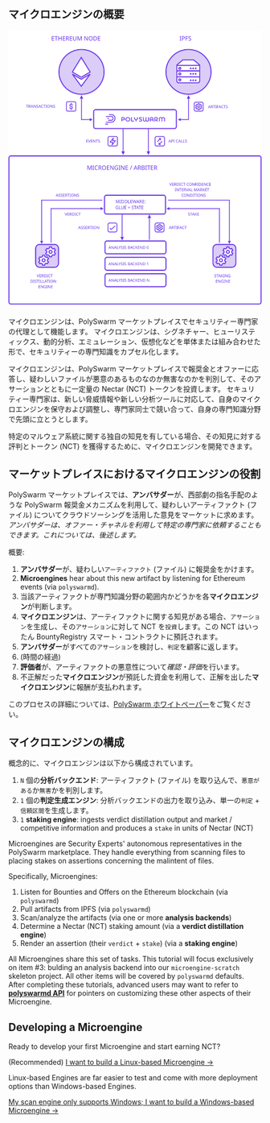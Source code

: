 ## マイクロエンジンの概要

![マイクロエンジン・アーキテクチャー](/public-src/images/microengine-architecture.svg)

マイクロエンジンは、PolySwarm マーケットプレイスでセキュリティー専門家の代理として機能します。 マイクロエンジンは、シグネチャー、ヒューリスティックス、動的分析、エミュレーション、仮想化などを単体または組み合わせた形で、セキュリティーの専門知識をカプセル化します。

マイクロエンジンは、PolySwarm マーケットプレイスで報奨金とオファーに応答し、疑わしいファイルが悪意のあるものなのか無害なのかを判別して、そのアサーションとともに一定量の Nectar (NCT) トークンを投資します。 セキュリティー専門家は、新しい脅威情報や新しい分析ツールに対応して、自身のマイクロエンジンを保守および調整し、専門家同士で競い合って、自身の専門知識分野で先頭に立とうとします。

特定のマルウェア系統に関する独自の知見を有している場合、その知見に対する評判とトークン (NCT) を獲得するために、マイクロエンジンを開発できます。

## マーケットプレイスにおけるマイクロエンジンの役割

PolySwarm マーケットプレイスでは、**アンバサダー**が、西部劇の指名手配のような PolySwarm 報奨金メカニズムを利用して、疑わしいアーティファクト (ファイル) についてクラウドソーシングを活用した意見をマーケットに求めます。 *アンバサダーは、オファー・チャネルを利用して特定の専門家に依頼することもできます。これについては、後述します。*

概要:

1. **アンバサダー**が、疑わしい`アーティファクト` (ファイル) に報奨金をかけます。
2. **Microengines** hear about this new artifact by listening for Ethereum events (via `polyswarmd`).
3. 当該アーティファクトが専門知識分野の範囲内かどうかを各**マイクロエンジン**が判断します。
4. **マイクロエンジン**は、アーティファクトに関する知見がある場合、`アサーション`を生成し、その`アサーション`に対して NCT を`投資`します。この NCT はいったん BountyRegistry スマート・コントラクトに預託されます。
5. **アンバサダー**がすべての`アサーション`を検討し、`判定`を顧客に返します。
6. (時間の経過)
7. **評価者**が、アーティファクトの悪意性について*確認・評価*を行います。
8. 不正解だった**マイクロエンジン**が預託した資金を利用して、正解を出した**マイクロエンジン**に報酬が支払われます。

このプロセスの詳細については、[PolySwarm ホワイトペーパー](https://polyswarm.io/polyswarm-whitepaper.pdf)をご覧ください。

## マイクロエンジンの構成

概念的に、マイクロエンジンは以下から構成されています。

1. `N` 個の**分析バックエンド**: アーティファクト (ファイル) を取り込んで、`悪意がある`か`無害`かを判別します。
2. `1` 個の**判定生成エンジン**: 分析バックエンドの出力を取り込み、単一の`判定` + `信頼区間`を生成します。
3. `1` **staking engine**: ingests verdict distillation output and market / competitive information and produces a `stake` in units of Nectar (NCT)

Microengines are Security Experts' autonomous representatives in the PolySwarm marketplace. They handle everything from scanning files to placing stakes on assertions concerning the malintent of files.

Specifically, Microengines:

1. Listen for Bounties and Offers on the Ethereum blockchain (via `polyswarmd`)
2. Pull artifacts from IPFS (via `polyswarmd`)
3. Scan/analyze the artifacts (via one or more **analysis backends**)
4. Determine a Nectar (NCT) staking amount (via a **verdict distillation engine**)
5. Render an assertion (their `verdict` + `stake`) (via a **staking engine**)

All Microengines share this set of tasks. This tutorial will focus exclusively on item #3: bulding an analysis backend into our `microengine-scratch` skeleton project. All other items will be covered by `polyswarmd` defaults. After completing these tutorials, advanced users may want to refer to [**polyswarmd API**](/polyswarmd-api/) for pointers on customizing these other aspects of their Microengine.

## Developing a Microengine

Ready to develop your first Microengine and start earning NCT?

(Recommended) [I want to build a Linux-based Microengine →](/development-environment-linux/)

Linux-based Engines are far easier to test and come with more deployment options than Windows-based Engines.

[My scan engine only supports Windows; I want to build a Windows-based Microengine →](/development-environment-windows/)